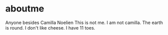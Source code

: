 # aboutme
Anyone besides Camilla Noelien
This is not me. I am not camilla.
The earth is round. I don't like cheese. I have 11 toes.